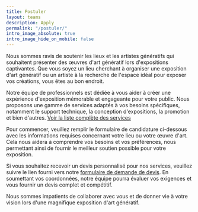 ```yaml
---
title: Postuler
layout: teams
description: Apply
permalink: "/postuler/"
intro_image_absolute: true
intro_image_hide_on_mobile: false
---
```


Nous sommes ravis de soutenir les lieux et les artistes génératifs qui souhaitent présenter des œuvres d'art génératif lors d'expositions captivantes. Que vous soyez un lieu cherchant à organiser une exposition d'art génératif ou un artiste à la recherche de l'espace idéal pour exposer vos créations, vous êtes au bon endroit.

Notre équipe de professionnels est dédiée à vous aider à créer une expérience d'exposition mémorable et engageante pour votre public. Nous proposons une gamme de services adaptés à vos besoins spécifiques, notamment le support technique, la conception d'expositions, la promotion et bien d'autres. [Voir la liste complète des services](/services)

Pour commencer, veuillez remplir le formulaire de candidature ci-dessous avec les informations requises concernant votre lieu ou votre œuvre d'art. Cela nous aidera à comprendre vos besoins et vos préférences, nous permettant ainsi de fournir le meilleur soutien possible pour votre exposition.

Si vous souhaitez recevoir un devis personnalisé pour nos services, veuillez suivre le lien fourni vers notre [formulaire de demande de devis](/devis). En soumettant vos coordonnées, notre équipe pourra évaluer vos exigences et vous fournir un devis complet et compétitif.

Nous sommes impatients de collaborer avec vous et de donner vie à votre vision lors d'une magnifique exposition d'art génératif.
